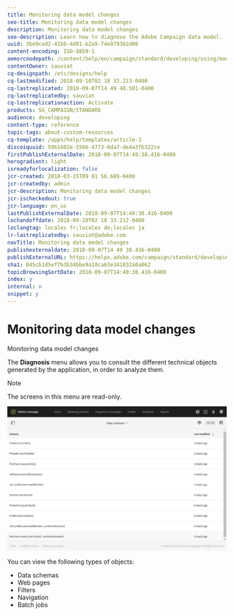 ```yaml
---
title: Monitoring data model changes
seo-title: Monitoring data model changes
description: Monitoring data model changes
seo-description: Learn how to diagnose the Adobe Campaign data model.
uuid: 3be9ced2-41bb-4d01-b2a9-f4e079362d00
content-encoding: ISO-8859-1
aemsrcnodepath: /content/help/en/campaign/standard/developing/using/monitoring-data-model-changes
contentOwner: sauviat
cq-designpath: /etc/designs/help
cq-lastmodified: 2018-09-10T02 18 33.213-0400
cq-lastreplicated: 2018-09-07T14 49 40.591-0400
cq-lastreplicatedby: sauviat
cq-lastreplicationaction: Activate
products: SG_CAMPAIGN/STANDARD
audience: developing
content-type: reference
topic-tags: about-custom-resources
cq-template: /apps/help/templates/article-3
discoiquuid: 5961602e-5566-4773-8da7-de4a3fb322ce
firstPublishExternalDate: 2018-09-07T14:49:38.416-0400
herogradient: light
isreadyforlocalization: false
jcr-created: 2018-03-15T09 01 56.689-0400
jcr-createdby: admin
jcr-description: Monitoring data model changes
jcr-ischeckedout: true
jcr-language: en_us
lastPublishExternalDate: 2018-09-07T14:49:38.416-0400
lochandoffdate: 2018-09-10T02 18 33.212-0400
loclangtag: locales fr;locales de;locales ja
lr-lastreplicatedby: sauviat@adobe.com
navTitle: Monitoring data model changes
publishexternaldate: 2018-09-07T14 49 38.416-0400
publishExternalURL: https://helpx.adobe.com/campaign/standard/developing/using/monitoring-data-model-changes.html
sha1: 845cb1d5ef7b3b34bbe9a18ca63e341832a0a062
topicBrowsingSortDate: 2018-09-07T14:49:38.416-0400
index: y
internal: n
snippet: y
---
```


# Monitoring data model changes

Monitoring data model changes

The **Diagnosis** menu allows you to consult the different technical objects generated by the application, in order to analyze them.

>[!NOTE]
>
>The screens in this menu are read-only.

![](assets/diagnostic.png)

You can view the following types of objects:

* Data schemas
* Web pages
* Filters
* Navigation
* Batch jobs

